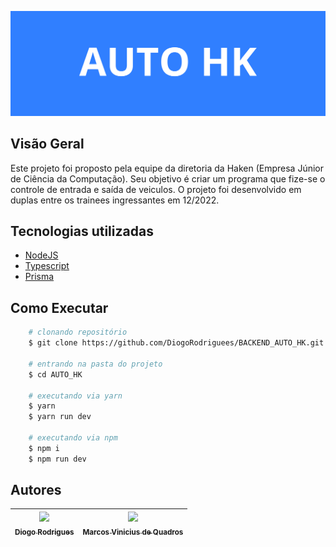 ![Capa do Projeto](./img/AUTO_HK.png)

## Visão Geral

Este projeto foi proposto pela equipe da diretoria da Haken (Empresa Júnior de Ciência da Computação). Seu objetivo é criar um programa que fize-se o controle de entrada e saída de veiculos. O projeto foi desenvolvido em duplas entre os trainees ingressantes em 12/2022.

## Tecnologias utilizadas

-   [NodeJS](https://nodejs.org/en/docs)
-   [Typescript](https://www.typescriptlang.org/docs/)
-   [Prisma](https://www.prisma.io/docs/getting-started)

## Como Executar

```bash
    # clonando repositório
    $ git clone https://github.com/DiogoRodriguees/BACKEND_AUTO_HK.git

    # entrando na pasta do projeto
    $ cd AUTO_HK

    # executando via yarn
    $ yarn
    $ yarn run dev

    # executando via npm
    $ npm i
    $ npm run dev
```
## Autores
| [<img src="https://avatars.githubusercontent.com/diogorodriguees" width=115><br><sub>Diogo Rodrigues</sub>](https://github.com/diogorodriguees) |  [<img src="https://avatars.githubusercontent.com/GabrielMenPassos" width=115><br><sub>Marcos Vinicius de Quadros</sub>](https://github.com/GabrielMenPassos) | 
| :---: | :---: | 